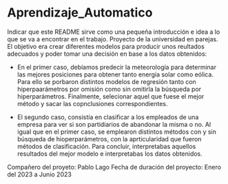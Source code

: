 # Aprendizaje_Automatico
Indicar que este README sirve como una pequeña introducción e idea a lo que se va a encontrar en el trabajo.
Proyecto de la universidad en parejas. El objetivo era crear diferentes modelos para producir unos reultados adecuados y poder tomar una decisión en base a los datos obtenidos:

  - En el primer caso, debíamos predecir la meteorología para determinar las mejores posiciones para obtener tanto energía solar como eólica. Para ello se porbaron distintos modelos de regresión tanto con hiperpaarámetros por omisión como sin omitirla la búsqueda por
  hiperparámetros. Finalmente, selecionar aquel que fuese el mejor método  y sacar las copnclusiones correspondientes.
  
  - El segundo caso, consistía en clasificar a los empleados de una empresa para ver si son partidiarios de abandonar la misma o no. Al igual que en el primer caso, se emplearon distintos métodos con y sin búsqueda de hioperparámetros, con la aprticularidad que fueron
  métodos de clasificación. Para concluir, interpretabas aquellos resultados del mejor modelo e interpretabas los datos obtenidos.

Compañero del proyeto: Pablo Lago
Fecha de duración del proyecto: Enero del 2023 a Junio 2023
